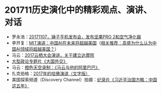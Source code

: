 # 201711历史演化中的精彩观点、演讲、对话 #

- 罗永浩：[20171107，锤子手机发布会，发布坚果PRO 2和空气净化器](http://v.youku.com/v_show/id_XMzE0MTY1OTI5Ng==.html#paction)
- 李开复：[MIT演讲：中国AI在未来将超越美国](http://tech.sina.com.cn/it/2017-11-07/doc-ifynnnsc8981627.shtml)（[相关推荐：高盛为什么认为中国AI领域将超越美国？](https://segmentfault.com/a/1190000011602413)）
- 马云：[2017云栖大会演讲，关于建立达摩院](https://mp.weixin.qq.com/s?__biz=MjM5MjU3OTI0MA==&mid=2651206168&idx=2&sn=abcf870fcd2d3475d070ddb2ca078f11&pass_ticket=jeavN%2BnbBv2rIgmRRf4e2ZJ5j1t88vZAToHZaxhp2y7IYU8mlU28Z5Tg7o4vt9Yd)
- [大型政论专题片《大国外交》](http://www.gov.cn/zhuanti/2017dgwjqz/qtym.htm)
- 马云：[橙色天空录制：《马云与他的阿里巴巴》](http://mp.weixin.qq.com/s/PPATIvJo0amoGr264673Xg)
- 扎克伯格：[2017年的哈佛演讲（文字版）](http://mp.weixin.qq.com/s/OolKN05jpJxAwjviMwTVlw)
- 美国探索频道（Discovery Channel）拍摄：[纪录片《习近平治国方略：中国这五年》](http://mp.weixin.qq.com/s/OgaK7QyYn_qtqucy1zANDg)
